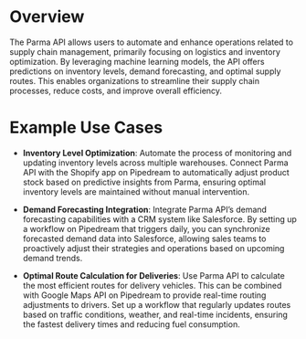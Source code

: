 # Overview

The Parma API allows users to automate and enhance operations related to supply chain management, primarily focusing on logistics and inventory optimization. By leveraging machine learning models, the API offers predictions on inventory levels, demand forecasting, and optimal supply routes. This enables organizations to streamline their supply chain processes, reduce costs, and improve overall efficiency.

# Example Use Cases

- **Inventory Level Optimization**: Automate the process of monitoring and updating inventory levels across multiple warehouses. Connect Parma API with the Shopify app on Pipedream to automatically adjust product stock based on predictive insights from Parma, ensuring optimal inventory levels are maintained without manual intervention.

- **Demand Forecasting Integration**: Integrate Parma API’s demand forecasting capabilities with a CRM system like Salesforce. By setting up a workflow on Pipedream that triggers daily, you can synchronize forecasted demand data into Salesforce, allowing sales teams to proactively adjust their strategies and operations based on upcoming demand trends.

- **Optimal Route Calculation for Deliveries**: Use Parma API to calculate the most efficient routes for delivery vehicles. This can be combined with Google Maps API on Pipedream to provide real-time routing adjustments to drivers. Set up a workflow that regularly updates routes based on traffic conditions, weather, and real-time incidents, ensuring the fastest delivery times and reducing fuel consumption.
